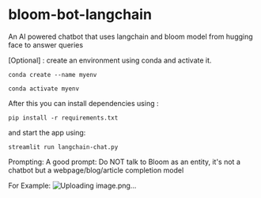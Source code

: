# bloom-bot-langchain
An AI powered chatbot that uses langchain and bloom model from hugging face to answer queries

[Optional] : create an environment using conda and activate it.

```conda create --name myenv```

```conda activate myenv```

After this you can install dependencies using : 

```pip install -r requirements.txt```

and start the app using: 

```streamlit run langchain-chat.py```

Prompting:
A good prompt: Do NOT talk to Bloom as an entity, it's not a chatbot but a webpage/blog/article completion model

For Example:
![Uploading image.png…]()



